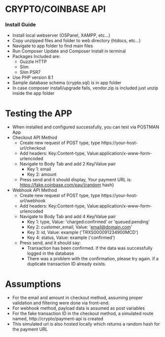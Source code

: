 CRYPTO/COINBASE API
=========================
### Install Guide
- Install local webserver (OSPanel, XAMPP, etc...)
- Copy unzipped files and folder to web directory (htdocs, etc...)
- Navigate to app folder to find main files
- Run Composer Update and Composer Install in terminal
- Packages Included are:
  - Guzzle HTTP
  - Slim
  - Slim PSR7
- Use PHP version 8.1
- Sample database schema (crypto.sql) is in app folder
- In case composer install/upgrade fails, vendor.zip is included just unzip inside the app folder

Testing the APP
==========================
- When installed and configured successfully, you can test via POSTMAN App
- Checkout API Method
  - Create new request of POST type, type https://your-host-url/checkout
  - Add headers: Key:Content-type, Value:application/x-www-form-urlencoded
  - Navigate to Body Tab and add 2 Key/Value pair
    - Key 1: email
    - Key 2: amount
  - Press send and it should display, Your payment URL is: https://fake.coinbase.com/pay/{random hash}
- Webhook API Method
  - Create new request of POST type, type https://your-host-url/webhook
  - Add headers: Key:Content-type, Value:application/x-www-form-urlencoded
  - Navigate to Body Tab and add 4 Key/Value pair
    - Key 1: type, Value: 'charged:confirmed' or 'queued:pending'
    - Key 2: customer_email, Value: 'email@domain.com'
    - Key 3: id, Value: example ('TRXS000091234900MCD')
    - Key 4: status, Value: example ('confirmed')
  - Press send, and it should say: 
    - Transaction has been confirmed. if the data was successfully logged in the database
    - There was a problem with the confirmation, please try again. if a duplicate transaction ID already exists.

Assumptions
========================
- For the email and amount in checkout method, assuming proper validation and filtering were done via front-end.
- For webhook method, payload data is assumed as post variables
- For the fake transaction ID in the checkout method, a simulated route named, http://crypto/payment-api is created
- This simulated url is also hosted locally which returns a random hash for the payment URL
